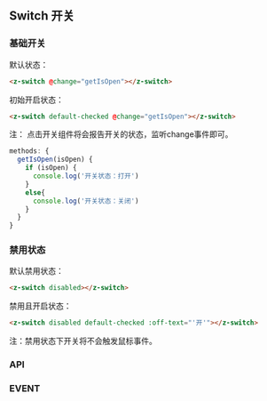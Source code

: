## Switch 开关

### 基础开关

默认状态：

<template>
  <z-switch @change="getIsOpen"></z-switch>
</template>

```html
<z-switch @change="getIsOpen"></z-switch>
```

初始开启状态：

<template>
  <z-switch default-checked @change="getIsOpen"></z-switch>
</template>

```html
<z-switch default-checked @change="getIsOpen"></z-switch>
```

注： 点击开关组件将会报告开关的状态，监听change事件即可。

```js
methods: {
  getIsOpen(isOpen) {
    if (isOpen) {
      console.log('开关状态：打开')
    }
    else{
      console.log('开关状态：关闭')
    }
  }
}
```

### 禁用状态

默认禁用状态：

<template>
  <z-switch disabled></z-switch>
</template>

```html
<z-switch disabled></z-switch>
```

禁用且开启状态：

<template>
  <z-switch disabled default-checked :off-text="'开'"></z-switch>
</template>

```html
<z-switch disabled default-checked :off-text="'开'"></z-switch>
```

注：禁用状态下开关将不会触发鼠标事件。

### API
<template>
  <div class="introduce-block">
    <z-table
    :ths="['参数','类型','必填','默认值','说明']"
    :trs="[
            ['default-checked','Boolean','否','false','开关初始是否开启'],
            ['disabled','Boolean','否','false','是否禁用开关'],
            ['width','Number','否','50','开关宽度'],
            ['height','Number','否','25','开关高度'],
            ['bgc','String','否','rgb(65, 184, 131)','开启时的背景色'],
            ['on-text','String','否','-','开启时显示的文字'],
            ['off-text','String','否','-','关闭时显示的文字'],
            ['name','String','否','-','switch对应的name(适用于表单提交)']
          ]">
    </z-table>
  </div>
</template>

### EVENT
<template>
  <div class="introduce-block">
    <z-table
    :ths="['事件名称', '说明', '回调参数']"
    :trs="[
            ['change','switch状态发生变化时的回调函数','新状态的布尔值']
          ]">
    </z-table>
  </div>
</template>

<script>
export default {
  methods: {
    getIsOpen(isOpen) {
      if (isOpen) {
        console.log('开关状态：打开')
      }
      else{
        console.log('开关状态：关闭')
      }
    }
  }
}
</script>

